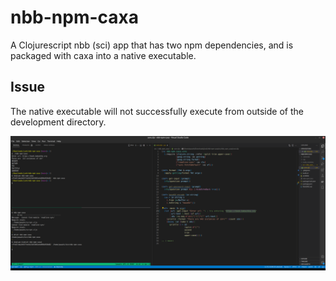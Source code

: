 # nbb-npm-caxa
A Clojurescript nbb (sci) app that has two npm dependencies, and is packaged with caxa into a native executable.

## Issue
The native executable will not successfully execute from outside of the development directory.

![Issue Screenshot](screenshot.png)